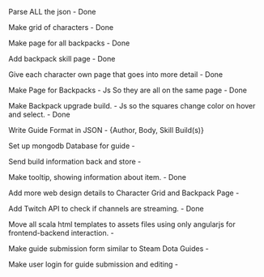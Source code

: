 Parse ALL the json - Done  

Make grid of characters  - Done

Make page for all backpacks - Done

Add backpack skill page - Done

Give each character own page that goes into more detail  - Done

Make Page for Backpacks - Js So they are all on the same page - Done

Make Backpack upgrade build. - Js so the squares change color on hover and select. - Done

Write Guide Format in JSON - {Author, Body, Skill Build(s)}

Set up mongodb Database for guide - 

Send build information back and store - 

Make tooltip, showing information about item. - Done

Add more web design details to Character Grid and Backpack Page - 

Add Twitch API to check if channels are streaming. - Done

Move all scala html templates to assets files using only angularjs for frontend-backend interaction. - 

Make guide submission form similar to Steam Dota Guides - 

Make user login for guide submission and editing - 
